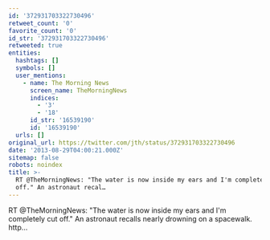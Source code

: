 ```yaml
---
id: '372931703322730496'
retweet_count: '0'
favorite_count: '0'
id_str: '372931703322730496'
retweeted: true
entities:
  hashtags: []
  symbols: []
  user_mentions:
    - name: The Morning News
      screen_name: TheMorningNews
      indices:
        - '3'
        - '18'
      id_str: '16539190'
      id: '16539190'
  urls: []
original_url: https://twitter.com/jth/status/372931703322730496
date: '2013-08-29T04:00:21.000Z'
sitemap: false
robots: noindex
title: >-
  RT @TheMorningNews: "The water is now inside my ears and I'm completely cut
  off." An astronaut recal…
---
```


RT @TheMorningNews: "The water is now inside my ears and I'm completely cut off." An astronaut recalls nearly drowning on a spacewalk. http…